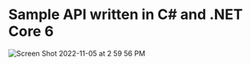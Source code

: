 # Sample API written in C# and .NET Core 6
![Screen Shot 2022-11-05 at 2 59 56 PM](https://user-images.githubusercontent.com/55919572/200117730-454f0675-98df-413b-af66-2a41206dd4bb.png)
